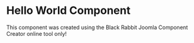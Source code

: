 Hello World Component
=============
<p>This component was created using the Black Rabbit Joomla Component Creator online tool only!</p>